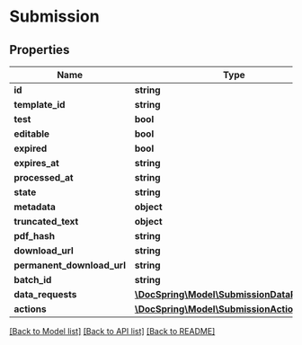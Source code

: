 # Submission

## Properties
Name | Type | Description | Notes
------------ | ------------- | ------------- | -------------
**id** | **string** |  | 
**template_id** | **string** |  | [optional] 
**test** | **bool** |  | 
**editable** | **bool** |  | [optional] 
**expired** | **bool** |  | 
**expires_at** | **string** |  | [optional] 
**processed_at** | **string** |  | [optional] 
**state** | **string** |  | 
**metadata** | **object** |  | [optional] 
**truncated_text** | **object** |  | [optional] 
**pdf_hash** | **string** |  | [optional] 
**download_url** | **string** |  | [optional] 
**permanent_download_url** | **string** |  | [optional] 
**batch_id** | **string** |  | [optional] 
**data_requests** | [**\DocSpring\Model\SubmissionDataRequest[]**](SubmissionDataRequest.md) |  | [optional] 
**actions** | [**\DocSpring\Model\SubmissionAction[]**](SubmissionAction.md) |  | [optional] 

[[Back to Model list]](../README.md#documentation-for-models) [[Back to API list]](../README.md#documentation-for-api-endpoints) [[Back to README]](../README.md)


